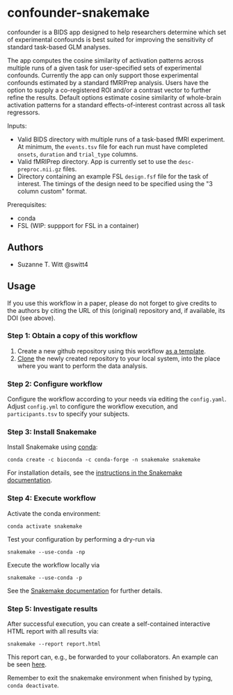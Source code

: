 # confounder-snakemake
confounder is a BIDS app designed to help researchers determine which set of experimental confounds is best suited for improving the sensitivity of standard task-based GLM analyses.

The app computes the cosine similarity of activation patterns across multiple runs of a given task for user-specified sets of experimental confounds.  Currently the app can only support those experimental confounds estimated by a standard fMRIPrep analysis.  Users have the option to supply a co-registered ROI and/or a contrast vector to further refine the results.  Default options estimate cosine similarity of whole-brain activation patterns for a standard effects-of-interest contrast across all task regressors.

Inputs:
- Valid BIDS directory with multiple runs of a task-based fMRI experiment.  At minimum, the `events.tsv` file for each run must have completed `onsets`, `duration` and `trial_type` columns.
- Valid fMRIPrep directory.  App is currently set to use the `desc-preproc.nii.gz` files.
- Directory containing an example FSL `design.fsf` file for the task of interest.  The timings of the design need to be specified using the "3 column custom" format.

Prerequisites:
- conda
- FSL (WIP: suppport for FSL in a container)

## Authors
* Suzanne T. Witt @switt4

## Usage

If you use this workflow in a paper, please do not forget to give credits to the authors by citing the URL of this (original) repository and, if available, its DOI (see above).

### Step 1: Obtain a copy of this workflow

1. Create a new github repository using this workflow [as a template](https://help.github.com/en/articles/creating-a-repository-from-a-template).
2. [Clone](https://help.github.com/en/articles/cloning-a-repository) the newly created repository to your local system, into the place where you want to perform the data analysis.

### Step 2: Configure workflow

Configure the workflow according to your needs via editing the `config.yaml`. Adjust `config.yml` to configure the workflow execution, and `participants.tsv` to specify your subjects.

### Step 3: Install Snakemake

Install Snakemake using [conda](https://conda.io/projects/conda/en/latest/user-guide/install/index.html):

    conda create -c bioconda -c conda-forge -n snakemake snakemake

For installation details, see the [instructions in the Snakemake documentation](https://snakemake.readthedocs.io/en/stable/getting_started/installation.html).

### Step 4: Execute workflow

Activate the conda environment:

    conda activate snakemake

Test your configuration by performing a dry-run via

    snakemake --use-conda -np

Execute the workflow locally via

    snakemake --use-conda -p
    
See the [Snakemake documentation](https://snakemake.readthedocs.io/en/stable/executable.html) for further details.
    
### Step 5: Investigate results

After successful execution, you can create a self-contained interactive HTML report with all results via:

    snakemake --report report.html

This report can, e.g., be forwarded to your collaborators.
An example can be seen [here](https://github.com/switt4/confounder-snakemake/blob/master/report.html).

Remember to exit the snakemake environment when finished by typing, `conda deactivate`.



